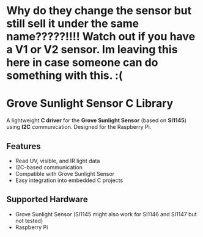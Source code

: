 # Why do they change the sensor but still sell it under the same name?????!!!! Watch out if you have a V1 or V2 sensor. Im leaving this here in case someone can do something with this. :(

# Grove Sunlight Sensor C Library

A lightweight **C driver** for the **Grove Sunlight Sensor** (based on **SI1145**) using **I2C** communication. Designed for the Raspberry Pi.

## Features

- Read UV, visible, and IR light data
- I2C-based communication
- Compatible with Grove Sunlight Sensor
- Easy integration into embedded C projects

## Supported Hardware

- Grove Sunlight Sensor (SI1145 might also work for SI1146 and SI1147 but not tested)
- Raspberry Pi
